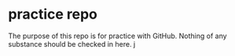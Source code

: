 # practice repo

The purpose of this repo is for practice with GitHub.  Nothing of any substance
should be checked in here.
j
